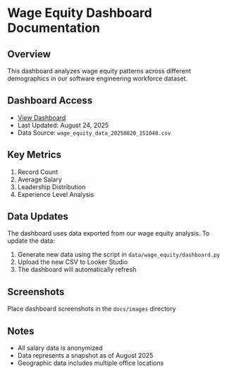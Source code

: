 # Wage Equity Dashboard Documentation

## Overview
This dashboard analyzes wage equity patterns across different demographics in our software engineering workforce dataset.

## Dashboard Access
- [View Dashboard](paste_your_public_dashboard_link_here)
- Last Updated: August 24, 2025
- Data Source: `wage_equity_data_20250820_151048.csv`

## Key Metrics
1. Record Count
2. Average Salary
3. Leadership Distribution
4. Experience Level Analysis

## Data Updates
The dashboard uses data exported from our wage equity analysis. To update the data:
1. Generate new data using the script in `data/wage_equity/dashboard.py`
2. Upload the new CSV to Looker Studio
3. The dashboard will automatically refresh

## Screenshots
Place dashboard screenshots in the `docs/images` directory

## Notes
- All salary data is anonymized
- Data represents a snapshot as of August 2025
- Geographic data includes multiple office locations
